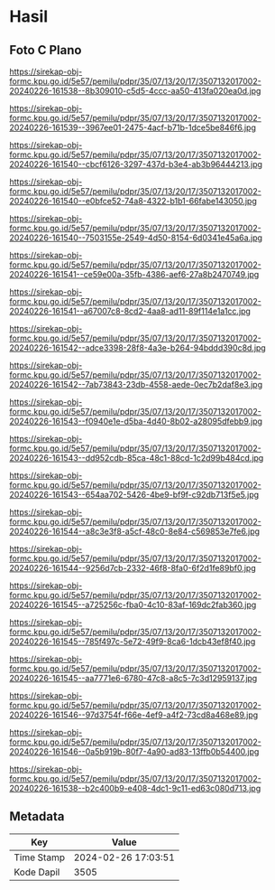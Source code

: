 # Hasil

## Foto C Plano

https://sirekap-obj-formc.kpu.go.id/5e57/pemilu/pdpr/35/07/13/20/17/3507132017002-20240226-161538--8b309010-c5d5-4ccc-aa50-413fa020ea0d.jpg

https://sirekap-obj-formc.kpu.go.id/5e57/pemilu/pdpr/35/07/13/20/17/3507132017002-20240226-161539--3967ee01-2475-4acf-b71b-1dce5be846f6.jpg

https://sirekap-obj-formc.kpu.go.id/5e57/pemilu/pdpr/35/07/13/20/17/3507132017002-20240226-161540--cbcf6126-3297-437d-b3e4-ab3b96444213.jpg

https://sirekap-obj-formc.kpu.go.id/5e57/pemilu/pdpr/35/07/13/20/17/3507132017002-20240226-161540--e0bfce52-74a8-4322-b1b1-66fabe143050.jpg

https://sirekap-obj-formc.kpu.go.id/5e57/pemilu/pdpr/35/07/13/20/17/3507132017002-20240226-161540--7503155e-2549-4d50-8154-6d0341e45a6a.jpg

https://sirekap-obj-formc.kpu.go.id/5e57/pemilu/pdpr/35/07/13/20/17/3507132017002-20240226-161541--ce59e00a-35fb-4386-aef6-27a8b2470749.jpg

https://sirekap-obj-formc.kpu.go.id/5e57/pemilu/pdpr/35/07/13/20/17/3507132017002-20240226-161541--a67007c8-8cd2-4aa8-ad11-89f114e1a1cc.jpg

https://sirekap-obj-formc.kpu.go.id/5e57/pemilu/pdpr/35/07/13/20/17/3507132017002-20240226-161542--adce3398-28f8-4a3e-b264-94bddd390c8d.jpg

https://sirekap-obj-formc.kpu.go.id/5e57/pemilu/pdpr/35/07/13/20/17/3507132017002-20240226-161542--7ab73843-23db-4558-aede-0ec7b2daf8e3.jpg

https://sirekap-obj-formc.kpu.go.id/5e57/pemilu/pdpr/35/07/13/20/17/3507132017002-20240226-161543--f0940e1e-d5ba-4d40-8b02-a28095dfebb9.jpg

https://sirekap-obj-formc.kpu.go.id/5e57/pemilu/pdpr/35/07/13/20/17/3507132017002-20240226-161543--dd952cdb-85ca-48c1-88cd-1c2d99b484cd.jpg

https://sirekap-obj-formc.kpu.go.id/5e57/pemilu/pdpr/35/07/13/20/17/3507132017002-20240226-161543--654aa702-5426-4be9-bf9f-c92db713f5e5.jpg

https://sirekap-obj-formc.kpu.go.id/5e57/pemilu/pdpr/35/07/13/20/17/3507132017002-20240226-161544--a8c3e3f8-a5cf-48c0-8e84-c569853e7fe6.jpg

https://sirekap-obj-formc.kpu.go.id/5e57/pemilu/pdpr/35/07/13/20/17/3507132017002-20240226-161544--9256d7cb-2332-46f8-8fa0-6f2d1fe89bf0.jpg

https://sirekap-obj-formc.kpu.go.id/5e57/pemilu/pdpr/35/07/13/20/17/3507132017002-20240226-161545--a725256c-fba0-4c10-83af-169dc2fab360.jpg

https://sirekap-obj-formc.kpu.go.id/5e57/pemilu/pdpr/35/07/13/20/17/3507132017002-20240226-161545--785f497c-5e72-49f9-8ca6-1dcb43ef8f40.jpg

https://sirekap-obj-formc.kpu.go.id/5e57/pemilu/pdpr/35/07/13/20/17/3507132017002-20240226-161545--aa7771e6-6780-47c8-a8c5-7c3d12959137.jpg

https://sirekap-obj-formc.kpu.go.id/5e57/pemilu/pdpr/35/07/13/20/17/3507132017002-20240226-161546--97d3754f-f66e-4ef9-a4f2-73cd8a468e89.jpg

https://sirekap-obj-formc.kpu.go.id/5e57/pemilu/pdpr/35/07/13/20/17/3507132017002-20240226-161546--0a5b919b-80f7-4a90-ad83-13ffb0b54400.jpg

https://sirekap-obj-formc.kpu.go.id/5e57/pemilu/pdpr/35/07/13/20/17/3507132017002-20240226-161538--b2c400b9-e408-4dc1-9c11-ed63c080d713.jpg


## Metadata

| Key        | Value               |
| ---------- | ------------------- |
| Time Stamp | 2024-02-26 17:03:51 |
| Kode Dapil | 3505                |



